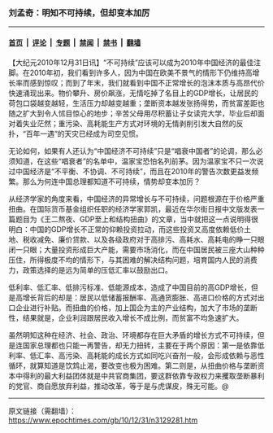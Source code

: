 ### 刘孟奇：明知不可持续，但却变本加厉

---

#### [首页](../../../..?n3129281) &nbsp;|&nbsp; [评论](../../../../../epoch-comment?n3129281) &nbsp;|&nbsp; [专题](../../../../../epoch-special?n3129281) &nbsp;|&nbsp; [禁闻](../../../../../epoch-news?n3129281) &nbsp;|&nbsp; [禁书](../../../../../books?n3129281) &nbsp;|&nbsp; [翻墙](https://github.com/gfw-breaker/nogfw/blob/master/README.md?n3129281)


<div class="post_content" id="artbody" itemprop="articleBody">
 <!-- article content begin -->
 <p>
  【大纪元2010年12月31日讯】“不可持续”应该可以成为2010年中国经济的最佳注脚。在2010年初，我们看到许多人，因为中国在欧美不景气的情形下仍维持高增长率而感到惊叹；而到了年末，我们就看到中国不正常增长的泡沫本质与高昂代价快速涌现出来。物价攀升、房价飙涨，无情吃掉了名目上的GDP增长，让居民的荷包口袋越变越轻，生活压力却越变越重；垄断资本越发张扬得势，而贫富差距也随之扩大到令人怵目惊心的地步；辛苦父母用尽积蓄让子女读完大学，毕业后却面对着失业茫然；重污染、高耗能生产方式对环境的无情剥削引发大自然的反扑，“百年一遇”的天灾已经成为司空见惯。
 </p>
 <p>
  无论如何，如果有人还认为“中国经济不可持续”只是“唱衰中国者”的论调，那么必须知道，在这些“唱衰者”的名单中，温家宝恐怕名列前茅。因为温家宝不只一次说过中国经济是“不平衡、不协调、不可持续”，而且在2010年的警告次数更益发频繁。那么为何连中国总理都知道不可持续，情势却变本加厉？
 </p>
 <p>
  从经济学家的角度来看，中国经济的异常增长与不可持续，问题根源在于价格严重扭曲。在国际货币基金组织任职的经济学家郭凯，最近在华尔街日报中文版发表一篇题目为《王二熬夜、GDP至上和结构扭曲》的文章，当中就把这一点说明得很明白：中国的GDP增长不正常的仰赖投资拉动，而这些投资又高度依赖低价土地、税收减免、廉价贷款、以及各级政府对于高排污、高耗水、高耗电的睁一只眼闭一只眼；大量投资形成巨大产能，需要市场消化，而在中国居民被三座大山种种压住，所得极度不均的情形下，与其困难的解决结构问题，培育国内人民的消费力，政策选择的是远为简单的压低汇率以鼓励出口。
 </p>
 <p>
  低利率、低汇率、低排污标准、低能源成本，造成了中国目前的高GDP增长，但是高增长背后的却是：居民以低储蓄报酬率、高通货膨胀、高进口价格的方式对出口企业进行补贴。而扭曲的价格，加上国企为主的产业结构，加大了市场的垄断性，结果就是，企业利润跟居民收入增长不成比例，而贫富不均急速扩大。
 </p>
 <p>
  虽然明知这种在经济、社会、政治、环境都存在巨大矛盾的增长方式不可持续，但是连国家总理都也只能一再警告，却无力扭转，主要在于两个原因：第一是依靠低利率、低汇率、高污染、高耗能的成长方式如同吃兴奋剂一般，会形成依赖与恶性循环，就算知道是饮鸩止渴，要改变也极为困难。第二则是，从扭曲价格与垄断资本中得利的最大利益团体就是中共官商集团，要这群依靠专政权力来攫取垄断暴利的党官、商自愿放弃利益，推动改革，等于是与虎谋皮，殊无可能。@
 </p>
 <!-- article content end -->
 <div id="below_article_ad">
 </div>
</div>


---

原文链接（需翻墙）：https://www.epochtimes.com/gb/10/12/31/n3129281.htm